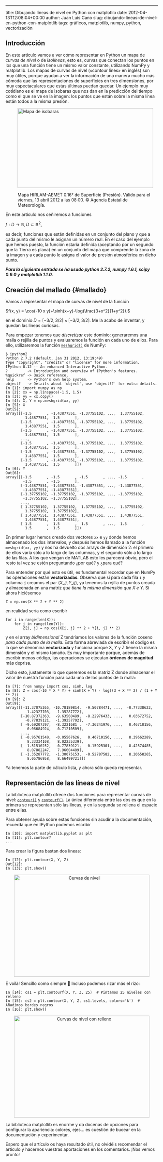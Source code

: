 ---
title: Dibujando líneas de nivel en Python con matplotlib
date: 2012-04-13T12:08:04+00:00
author: Juan Luis Cano
slug: dibujando-lineas-de-nivel-en-python-con-matplotlib
tags: gráficos, matplotlib, numpy, python, vectorización

## Introducción

En este artículo vamos a ver cómo representar en Python un mapa de _curvas de nivel_ o de _isolíneas_, esto es, curvas que conectan los puntos en los que una función tiene un mismo valor constante, utilizando NumPy y matplotlib. Los mapas de curvas de nivel («contour lines» en inglés) son muy útiles, porque ayudan a ver la información de una manera mucho más cómoda que las representaciones de superficies en tres dimensiones, por muy espectaculares que estas últimas puedan quedar. Un ejemplo muy cotidiano es el mapa de isobaras que nos dan en la predicción del tiempo como el que se ve en la imagen: los puntos que están sobre la misma línea están todos a la misma presión.<figure id="attachment_156" style="width: 448px" class="wp-caption aligncenter">

[<img class=" wp-image-156  " title="Mapa de isobaras" src="http://pybonacci.org/wp-content/uploads/2012/04/2012041300006_ww_i1x0w006.gif" alt="Mapa de isobaras" width="448" height="263" />](http://pybonacci.org/wp-content/uploads/2012/04/2012041300006_ww_i1x0w006.gif)<figcaption class="wp-caption-text">Mapa HIRLAM-AEMET 0.16° de Superficie (Presión). Válido para el viernes, 13 abril 2012 a las 08:00. © Agencia Estatal de Meteorología.</figcaption></figure> 

<!--more-->

En este artículo nos ceñiremos a funciones

$f: D \longrightarrow \mathbb{R}, D \subset \mathbb{R}^2,$

es decir, funciones que están definidas en un conjunto del plano y que a cada punto del mismo le asignan un número real. En el caso del ejemplo que hemos puesto, la función estaría definida (aceptando por un segundo que la Tierra es plana) en un conjunto del mapa que comprende la zona de la imagen y a cada punto le asigna el valor de presión atmosférica en dicho punto.

_**Para la siguiente entrada se ha usado python 2.7.2, numpy 1.6.1, scipy 0.9.0 y matplotlib 1.1.0.**_

## Creación del mallado {#mallado}

Vamos a representar el mapa de curvas de nivel de la función

$f(x, y) = \cos(-10 x y)+\sinh(x+y)-\log(\frac{3+x^2}{1+y^2}).$

en el dominio $D = [-3 / 2, 3 / 2] \times [-3 / 2, 3 / 2]$. Me la acabo de inventar, y quedan las líneas curiosas.

Para empezar tenemos que _discretizar_ este dominio: generaremos una malla o rejilla de puntos y evaluaremos la función en cada uno de ellos. Para ello, utilizaremos la función [`meshgrid()`](http://docs.scipy.org/doc/numpy-1.6.0/reference/generated/numpy.meshgrid.html) de NumPy:

<pre><code class="language-python">$ ipython2
Python 2.7.2 (default, Jan 31 2012, 13:19:49)
Type "copyright", "credits" or "license" for more information.
IPython 0.12 -- An enhanced Interactive Python.
?         -&gt; Introduction and overview of IPython's features.
%quickref -&gt; Quick reference.
help      -&gt; Python's own help system.
object?   -&gt; Details about 'object', use 'object??' for extra details.
In [1]: import numpy as np
In [2]: xx = np.linspace(-1.5, 1.5)
In [3]: yy = xx.copy()
In [4]: X, Y = np.meshgrid(xx, yy)
In [5]: X
Out[5]:
array([[-1.5       , -1.43877551, -1.37755102, ...,  1.37755102,
         1.43877551,  1.5       ],
       [-1.5       , -1.43877551, -1.37755102, ...,  1.37755102,
         1.43877551,  1.5       ],
       [-1.5       , -1.43877551, -1.37755102, ...,  1.37755102,
         1.43877551,  1.5       ],
       ...,
       [-1.5       , -1.43877551, -1.37755102, ...,  1.37755102,
         1.43877551,  1.5       ],
       [-1.5       , -1.43877551, -1.37755102, ...,  1.37755102,
         1.43877551,  1.5       ],
       [-1.5       , -1.43877551, -1.37755102, ...,  1.37755102,
         1.43877551,  1.5       ]])
In [6]: Y
Out[6]:
array([[-1.5       , -1.5       , -1.5       , ..., -1.5       ,
        -1.5       , -1.5       ],
       [-1.43877551, -1.43877551, -1.43877551, ..., -1.43877551,
        -1.43877551, -1.43877551],
       [-1.37755102, -1.37755102, -1.37755102, ..., -1.37755102,
        -1.37755102, -1.37755102],
       ...,
       [ 1.37755102,  1.37755102,  1.37755102, ...,  1.37755102,
         1.37755102,  1.37755102],
       [ 1.43877551,  1.43877551,  1.43877551, ...,  1.43877551,
         1.43877551,  1.43877551],
       [ 1.5       ,  1.5       ,  1.5       , ...,  1.5       ,
         1.5       ,  1.5       ]])</code></pre>

En primer lugar hemos creado dos vectores `xx` e `yy` donde hemos almacenado los dos intervalos, y después hemos llamado a la función `meshgrid(xx, yy)` y nos ha devuelto dos arrays de dimensión 2: el primero de ellos varía sólo a lo largo de las columnas, y el segundo sólo a lo largo de las filas. A los que vengan de MATLAB esto les parecerá obvio, pero el resto tal vez se estén preguntando ¿por qué? y ¿para qué?

Para entender por qué esto es útil, es fundamental recordar que en NumPy las operaciones están **vectorizadas**. Observa que si para cada fila `i` y columna `j` creamos el par $(X\_{ij}, Y\_{ij})$, ya tenemos la rejilla de puntos creada y almacenada en una matriz _que tiene la misma dimensión que X e Y_. Si ahora hiciésemos

<pre><code class="language-python">Z = np.cos(X ** 2 + Y ** 2)</code></pre>

en realidad sería como escribir

<pre><code class="language-python">for i in range(len(X)):
    for j in range(len(Y)):
        Z[i, j] = np.cos(X[i, j] ** 2 + Y[i, j] ** 2)</code></pre>

y en el array _bidimensional_ Z tendríamos los valores de la función coseno _para cada punto de la malla_. Esta forma abreviada de escribir el código es la que se denomina **vectorizada** y funciona porque X, Y y Z tienen la misma dimensión y el mismo tamaño. Es muy importante porque, además de escribir menos código, las operaciones se ejecutan **órdenes de magnitud** más deprisa.

Dicho esto, justamente lo que queremos es la matriz Z donde almacenar el valor de nuestra función para cada uno de los puntos de la malla:

<pre><code class="language-python">In [7]: from numpy import cos, sinh, log
In [8]: Z = cos(-10 * X * Y) + sinh(X + Y) - log((3 + X ** 2) / (1 + Y ** 2))
In [9]: Z
Out[9]:
array([[-11.37075265, -10.78189814,  -9.50784471, ...,  -0.77338623,
         -1.42327703,  -1.35287772],
       [-10.87372363,  -9.63560489,  -8.22976433, ...,   0.03672752,
         -0.77839121,  -1.39257702],
       [ -9.69207397,  -8.3221681 ,  -7.36241976, ...,   0.46710156,
          0.06684924,  -0.71210509],
       ...,
       [ -0.95761549,  -0.05567626,   0.46710156, ...,   8.29662289,
          8.33334108,   8.02235339],
       [ -1.51510252,  -0.77839121,   0.15925301, ...,   8.42574485,
          8.07882247,   7.96604409],
       [ -1.35287772,  -1.30075153,  -0.52787582, ...,   8.20658265,
          8.05786958,   8.66499721]])</code></pre>

Ya tenemos la parte de cálculo lista, y ahora sólo queda representar.

## Representación de las líneas de nivel

La biblioteca matplotlib ofrece dos funciones para representar curvas de nivel: [`contour()`](http://matplotlib.sourceforge.net/api/pyplot_api.html#matplotlib.pyplot.contour) y [`contourf()`](http://matplotlib.sourceforge.net/api/pyplot_api.html#matplotlib.pyplot.contourf). La única diferencia entre las dos es que en la primera se representan sólo las líneas, y en la segunda se rellena el espacio entre ellas.

Para obtener ayuda sobre estas funciones sin acudir a la documentación, recuerda que en IPython podemos escribir

<pre><code class="language-python">In [10]: import matplotlib.pyplot as plt
In [11]: plt.contour?
...</code></pre>

Para crear la figura bastan dos líneas:

<pre><code class="language-python">In [12]: plt.contour(X, Y, Z)
Out[12]:
In [13]: plt.show()</code></pre>

<p style="text-align:center">
  <a href="http://pybonacci.org/wp-content/uploads/2012/04/rare_contour.png"><img class="aligncenter  wp-image-164" title="Curvas de nivel" src="http://pybonacci.org/wp-content/uploads/2012/04/rare_contour.png" alt="Curvas de nivel" width="448" height="336" srcset="https://pybonacci.org/wp-content/uploads/2012/04/rare_contour.png 800w, https://pybonacci.org/wp-content/uploads/2012/04/rare_contour-300x225.png 300w" sizes="(max-width: 448px) 100vw, 448px" /></a>
</p>

E voilà! Sencillo como siempre 🙂 Incluso podemos rizar más el rizo:

<pre><code class="language-python">In [14]: cs1 = plt.contourf(X, Y, Z, 25)  # Pintamos 25 niveles con relleno
In [15]: cs2 = plt.contour(X, Y, Z, cs1.levels, colors='k')  # Añadimos bordes negros
In [16]: plt.show()</code></pre>

<p style="text-align:center">
  <a href="http://pybonacci.org/wp-content/uploads/2012/04/rare_contour_f.png"><img class="aligncenter  wp-image-165" title="Curvas de nivel con relleno" src="http://pybonacci.org/wp-content/uploads/2012/04/rare_contour_f.png" alt="Curvas de nivel con relleno" width="448" height="336" srcset="https://pybonacci.org/wp-content/uploads/2012/04/rare_contour_f.png 800w, https://pybonacci.org/wp-content/uploads/2012/04/rare_contour_f-300x225.png 300w" sizes="(max-width: 448px) 100vw, 448px" /></a>
</p>

La biblioteca matplotlib es enorme y da docenas de opciones para configurar la apariencia: colores, ejes... es cuestión de bucear en la documentación y experimentar.

Espero que el artículo os haya resultado útil, no olvidéis recomendar el artículo y hacernos vuestras aportaciones en los comentarios. ¡Nos vemos pronto!